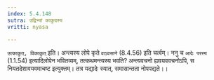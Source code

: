 ```yaml
---
index: 5.4.148
sutra: उद्विभ्यां काकुदस्य
vritti: nyasa

---
```

`उत्काकुत्, विकाकुत्` इति। अन्त्यस्य लोपे कृते `वाऽवसाने` (8.4.56) इति चर्त्वम्। ननु च `आदेः परस्य` (1.1.54) इत्यादिलोपेन भवितव्यम्, तत्कथमन्त्यस्य भवति? अन्त्यवचनो ह्यवयववचनोऽपि, स नियतदेशावयवमाचष्ट इत्युक्तम्। तत्र यद्यादेः स्यात्, समासान्तता नोपपद्यते।।